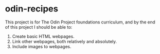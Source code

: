 # odin-recipes

This project is for The Odin Project foundations curriculum, and by the end of this project I should be able to:

1. Create basic HTML webpages.
2. Link other webpages, both relatively and absolutely.
3. Include images to webpages.
